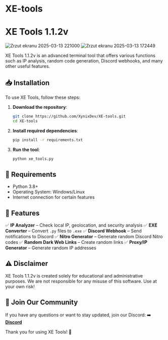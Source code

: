 # XE-tools
# XE Tools 1.1.2v
![Zrzut ekranu 2025-03-13 221000](https://github.com/user-attachments/assets/115b3a5d-aeb1-4def-bb50-9f7fdf96e49d)
![Zrzut ekranu 2025-03-13 172449](https://github.com/user-attachments/assets/7f8276d6-007f-4dcc-ab4c-bbe19bbd535d)



XE Tools 1.1.2v is an advanced terminal tool that offers various functions such as IP analysis, random code generation, Discord webhooks, and many other useful features.

## 📥 Installation

To use XE Tools, follow these steps:

1. **Download the repository**:
   ```bash
   git clone https://github.com/XynixDev/XE-tools.git
   cd XE-tools
   ```
2. **Install required dependencies**:
   ```bash
   pip install -r requirements.txt
   ```
3. **Run the tool**:
   ```bash
   python xe_tools.py
   ```

## 🔧 Requirements
- Python 3.8+
- Operating System: Windows/Linux
- Internet connection for certain features

## 📌 Features
✅ **IP Analyzer** – Check local IP, geolocation, and security analysis
✅ **EXE Converter** – Convert `.py` files to `.exe`
✅ **Discord Webhook** – Send notifications to Discord
✅ **Nitro Generator** – Generate random Discord Nitro codes
✅ **Random Dark Web Links** – Create random links
✅ **Proxy/IP Generator** – Generate random IP addresses

## ⚠️ Disclaimer
XE Tools 1.1.2v is created solely for educational and administrative purposes. We are not responsible for any misuse of this software. Use at your own risk!

## 🔗 Join Our Community
If you have any questions or want to stay updated, join our Discord:
➡️ **[Discord](https://discord.gg/NNdjKNRftv)**

Thank you for using XE Tools! 🎯

